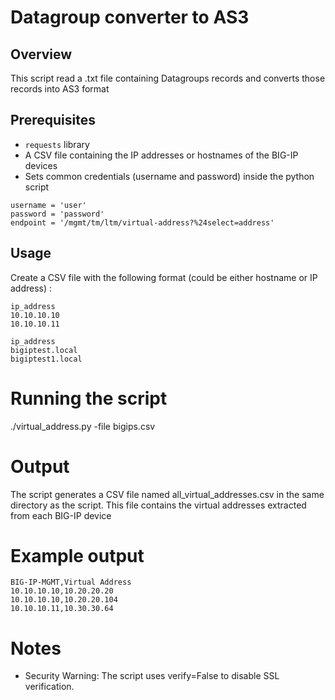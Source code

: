 
# Datagroup converter to AS3 

## Overview
This script read a .txt file containing Datagroups records and converts those records into AS3 format

## Prerequisites

- ``` requests ``` library
- A CSV file containing the IP addresses or hostnames of the BIG-IP devices
- Sets common credentials (username and password) inside the python script
```
username = 'user'
password = 'password'
endpoint = '/mgmt/tm/ltm/virtual-address?%24select=address'

```

## Usage

Create a CSV file with the following format (could be either hostname or IP address) :

```
ip_address
10.10.10.10
10.10.10.11

```
```
ip_address
bigiptest.local
bigiptest1.local
```

# Running the script

./virtual_address.py -file bigips.csv

# Output

The script generates a CSV file named all_virtual_addresses.csv in the same directory as the script. This file contains the virtual addresses extracted from each BIG-IP device

# Example output

```
BIG-IP-MGMT,Virtual Address
10.10.10.10,10.20.20.20
10.10.10.10,10.20.20.104
10.10.10.11,10.30.30.64

```

# Notes

- Security Warning: The script uses verify=False to disable SSL verification.




